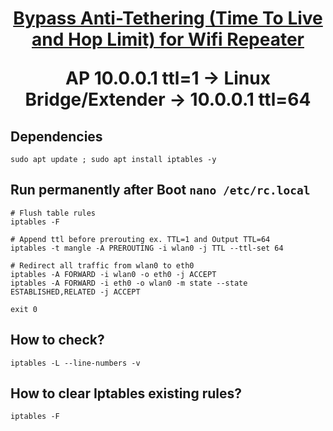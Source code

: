 <h1 align="center"> <summary>
      
   [Bypass Anti-Tethering (Time To Live and Hop Limit) for Wifi Repeater](https://github.com/xiv3r/anti-tethering-bypasser)
   
AP 10.0.0.1 ttl=1 -> Linux Bridge/Extender -> 10.0.0.1 ttl=64
</summary> </h1>

## Dependencies 

    sudo apt update ; sudo apt install iptables -y

## Run permanently after Boot `nano /etc/rc.local`
```
# Flush table rules
iptables -F

# Append ttl before prerouting ex. TTL=1 and Output TTL=64
iptables -t mangle -A PREROUTING -i wlan0 -j TTL --ttl-set 64

# Redirect all traffic from wlan0 to eth0
iptables -A FORWARD -i wlan0 -o eth0 -j ACCEPT
iptables -A FORWARD -i eth0 -o wlan0 -m state --state ESTABLISHED,RELATED -j ACCEPT

exit 0
```

## How to check?

    iptables -L --line-numbers -v

## How to clear Iptables existing rules?

    iptables -F
